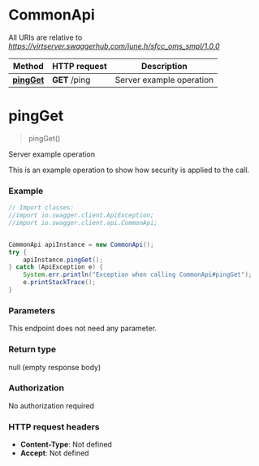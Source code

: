 # CommonApi

All URIs are relative to *https://virtserver.swaggerhub.com/june.h/sfcc_oms_smpl/1.0.0*

Method | HTTP request | Description
------------- | ------------- | -------------
[**pingGet**](CommonApi.md#pingGet) | **GET** /ping | Server example operation

<a name="pingGet"></a>
# **pingGet**
> pingGet()

Server example operation

This is an example operation to show how security is applied to the call.

### Example
```java
// Import classes:
//import io.swagger.client.ApiException;
//import io.swagger.client.api.CommonApi;


CommonApi apiInstance = new CommonApi();
try {
    apiInstance.pingGet();
} catch (ApiException e) {
    System.err.println("Exception when calling CommonApi#pingGet");
    e.printStackTrace();
}
```

### Parameters
This endpoint does not need any parameter.

### Return type

null (empty response body)

### Authorization

No authorization required

### HTTP request headers

 - **Content-Type**: Not defined
 - **Accept**: Not defined

